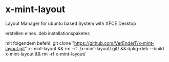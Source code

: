 # x-mint-layout
Layout Manager for ubuntu based System with XFCE Desktop


erstellen eines .deb installationspaketes

mit folgendem befehl:
git clone "https://github.com/VerEnderT/x-mint-layout.git" x-mint-layout && rm -rf ./x-mint-layout/.git/ && dpkg-deb --build x-mint-layout && rm -rf x-mint-layout/

